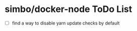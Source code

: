 simbo/docker-node ToDo List
===========================

  - [ ] find a way to disable yarn update checks by default
